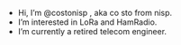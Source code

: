 - Hi, I’m @costonisp , aka co sto from nisp.
- I’m interested in LoRa and HamRadio.
- I’m currently a retired telecom engineer.

<!---
costonisp/costonisp is a ✨ special ✨ repository because its `README.md` (this file) appears on your GitHub profile.
You can click the Preview link to take a look at your changes.
--->
